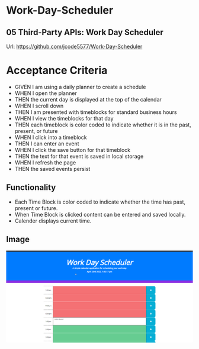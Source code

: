 # Work-Day-Scheduler
## 05 Third-Party APIs: Work Day Scheduler



Url: https://github.com/jcode5577/Work-Day-Scheduler

# Acceptance Criteria
- GIVEN I am using a daily planner to create a schedule
- WHEN I open the planner
- THEN the current day is displayed at the top of the calendar
- WHEN I scroll down
- THEN I am presented with timeblocks for standard business hours
- WHEN I view the timeblocks for that day
- THEN each timeblock is color coded to indicate whether it is in the past,  present, or future
- WHEN I click into a timeblock
- THEN I can enter an event
- WHEN I click the save button for that timeblock
- THEN the text for that event is saved in local storage
- WHEN I refresh the page
- THEN the saved events persist

## Functionality 

* Each Time Block is color coded to indicate whether the time has past, present or future.
* When Time Block is clicked content can be entered and saved locally.
* Calender displays current time. 

## Image 
![Deployed Calender](./assets/images/work-day-scheduler-jpg.png)

